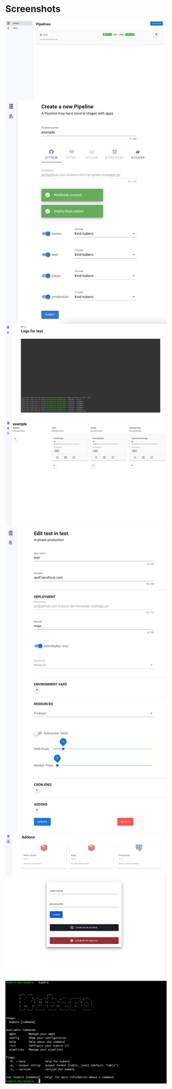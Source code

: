 # Screenshots
<img src="screenshots/pipelinelist.png">
<img src="screenshots/pipeline.png">
<img src="screenshots/logs.png">
<img src="screenshots/appoverview.png">
<img src="screenshots/app.png">
<img src="screenshots/addons.png">
<img src="screenshots/login.png">
<img src="screenshots/cli.png">